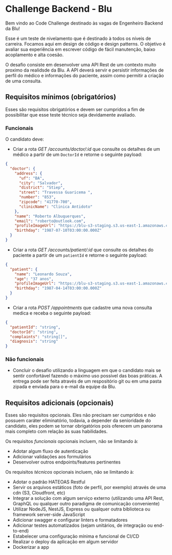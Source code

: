 # Challenge Backend - Blu

Bem vindo ao Code Challenge destinado às vagas de Engenheiro Backend da Blu!

Esse é um teste de nivelamento que é destinado à todos os níveis de carreira. Focamos aqui em design de código e design patterns. O objetivo é avaliar sua experiência em escrever código de fácil manutenção, baixo acoplamento e alta coesão.

O desafio consiste em desenvolver uma API Rest de um contexto muito proximo da realidsde da Blu. A API deverá servir e persistir informações de perfil do médico e informações do paciente, assim como permitir a criação de uma consulta.

## Requisitos mínimos (obrigatórios)

Esses são requisitos obrigatórios e devem ser cumpridos a fim de possibilitar que esse teste técnico seja devidamente avaliado.

### Funcionais

O candidato deve:

- Criar a rota _GET /accounts/doctor/:id_ que consulte os detalhes de um médico a partir de um `DoctorId` e retorne o seguinte payload:

```json
{
  "doctor": {
    "address": {
      "uf": "BA",
      "city": "Salvador",
      "district": "Stiep",
      "street": "Travessa Guaricema ",
      "number": "853",
      "zipcode": "41770-700",
      "clinicName": "Clinica Antidoto"
    },
    "name": "Roberto Albuquerques",
    "email": "roberto@outlook.com",
    "profileImageUrl": "https://blu-s3-staging.s3.us-east-1.amazonaws.com/profile-images/57d4a2754b2f3eefedb99656131091b6-roberto.jpeg",
    "birthday": "1987-07-10T03:00:00.000Z"
  }
}
```

- Criar a rota _GET /accounts/patient/:id_ que consulte os detalhes do paciente a partir de um `patientId` e retorne o seguinte payload:

```json
{
  "patient": {
    "name": "Leonardo Souza",
    "age": "37 anos",
    "profileImageUrl": "https://blu-s3-staging.s3.us-east-1.amazonaws.com/profile-images/57d4a2754b2f3eefedb99656131091b6-roberto.jpeg",
    "birthday": "1987-04-14T03:00:00.000Z"
  }
}
```

- Criar a rota _POST /appointments_ que cadastre uma nova consulta medica e receba o seguinte payload:

```json
{
  "patientId": "string",
  "doctorId": "string",
  "complaints": "string[]",
  "diagnosis": "string"
}
```

### Não funcionais

- Concluir o desafio utilizando a linguagem em que o candidato mais se sentir confortável fazendo o máximo uso possível das boas práticas. A entrega pode ser feita através de um respositório git ou em uma pasta zipada e enviada para o e-mail da equipe da Blu.

## Requisitos adicionais (opcionais)

Esses são requisitos opcionais. Eles não precisam ser cumpridos e não possuem caráter eliminatório, todavia, a depender da senioridade do candidato, eles podem se tornar obrigatórios pois oferecem um panorama mais completo com relação às suas habilidades.

Os requisitos _funcionais_ opcionais incluem, não se limitando à:

- Adotar algum fluxo de autenticação
- Adicionar validações aos formulários
- Desenvolver outros endpoints/features pertinentes

Os requisitos _técnicos_ opcionais incluem, não se limitando à:

- Adotar o padrão HATEOAS Restful
- Servir os arquivos estáticos (foto de perfil, por exemplo) através de uma cdn (S3, Cloudfront, etc)
- Integrar a solução com algum serviço externo (utilizando uma API Rest, GraphQL ou qualquer outro paradigma de comunicação conveniente)
- Utilizar NodeJS, NestJS, Express ou qualquer outra biblioteca ou framework server-side JavaScript
- Adicionar swagger e configurar linters e formatadores
- Adicionar testes automatizados (sejam unitários, de integração ou end-to-end)
- Estabelecer uma configuração mínima e funcional de CI/CD
- Realizar o deploy da aplicação em algum servidor
- Dockerizar a app
